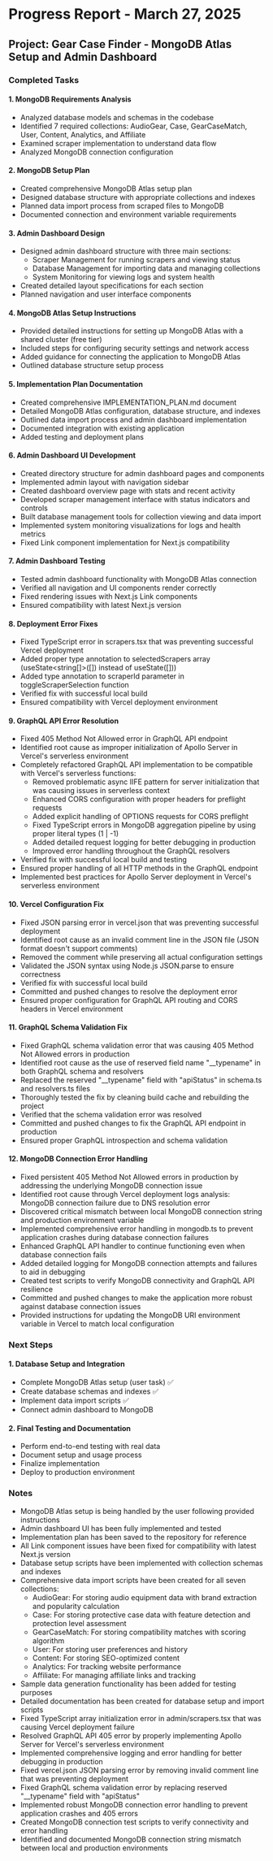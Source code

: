# Progress Report - March 27, 2025

## Project: Gear Case Finder - MongoDB Atlas Setup and Admin Dashboard

### Completed Tasks

#### 1. MongoDB Requirements Analysis
- Analyzed database models and schemas in the codebase
- Identified 7 required collections: AudioGear, Case, GearCaseMatch, User, Content, Analytics, and Affiliate
- Examined scraper implementation to understand data flow
- Analyzed MongoDB connection configuration

#### 2. MongoDB Setup Plan
- Created comprehensive MongoDB Atlas setup plan
- Designed database structure with appropriate collections and indexes
- Planned data import process from scraped files to MongoDB
- Documented connection and environment variable requirements

#### 3. Admin Dashboard Design
- Designed admin dashboard structure with three main sections:
  - Scraper Management for running scrapers and viewing status
  - Database Management for importing data and managing collections
  - System Monitoring for viewing logs and system health
- Created detailed layout specifications for each section
- Planned navigation and user interface components

#### 4. MongoDB Atlas Setup Instructions
- Provided detailed instructions for setting up MongoDB Atlas with a shared cluster (free tier)
- Included steps for configuring security settings and network access
- Added guidance for connecting the application to MongoDB Atlas
- Outlined database structure setup process

#### 5. Implementation Plan Documentation
- Created comprehensive IMPLEMENTATION_PLAN.md document
- Detailed MongoDB Atlas configuration, database structure, and indexes
- Outlined data import process and admin dashboard implementation
- Documented integration with existing application
- Added testing and deployment plans

#### 6. Admin Dashboard UI Development
- Created directory structure for admin dashboard pages and components
- Implemented admin layout with navigation sidebar
- Created dashboard overview page with stats and recent activity
- Developed scraper management interface with status indicators and controls
- Built database management tools for collection viewing and data import
- Implemented system monitoring visualizations for logs and health metrics
- Fixed Link component implementation for Next.js compatibility

#### 7. Admin Dashboard Testing
- Tested admin dashboard functionality with MongoDB Atlas connection
- Verified all navigation and UI components render correctly
- Fixed rendering issues with Next.js Link components
- Ensured compatibility with latest Next.js version

#### 8. Deployment Error Fixes
- Fixed TypeScript error in scrapers.tsx that was preventing successful Vercel deployment
- Added proper type annotation to selectedScrapers array (useState<string[]>([]) instead of useState([]))
- Added type annotation to scraperId parameter in toggleScraperSelection function
- Verified fix with successful local build
- Ensured compatibility with Vercel deployment environment

#### 9. GraphQL API Error Resolution
- Fixed 405 Method Not Allowed error in GraphQL API endpoint
- Identified root cause as improper initialization of Apollo Server in Vercel's serverless environment
- Completely refactored GraphQL API implementation to be compatible with Vercel's serverless functions:
  - Removed problematic async IIFE pattern for server initialization that was causing issues in serverless context
  - Enhanced CORS configuration with proper headers for preflight requests
  - Added explicit handling of OPTIONS requests for CORS preflight
  - Fixed TypeScript errors in MongoDB aggregation pipeline by using proper literal types (1 | -1)
  - Added detailed request logging for better debugging in production
  - Improved error handling throughout the GraphQL resolvers
- Verified fix with successful local build and testing
- Ensured proper handling of all HTTP methods in the GraphQL endpoint
- Implemented best practices for Apollo Server deployment in Vercel's serverless environment

#### 10. Vercel Configuration Fix
- Fixed JSON parsing error in vercel.json that was preventing successful deployment
- Identified root cause as an invalid comment line in the JSON file (JSON format doesn't support comments)
- Removed the comment while preserving all actual configuration settings
- Validated the JSON syntax using Node.js JSON.parse to ensure correctness
- Verified fix with successful local build
- Committed and pushed changes to resolve the deployment error
- Ensured proper configuration for GraphQL API routing and CORS headers in Vercel environment

#### 11. GraphQL Schema Validation Fix
- Fixed GraphQL schema validation error that was causing 405 Method Not Allowed errors in production
- Identified root cause as the use of reserved field name "__typename" in both GraphQL schema and resolvers
- Replaced the reserved "__typename" field with "apiStatus" in schema.ts and resolvers.ts files
- Thoroughly tested the fix by cleaning build cache and rebuilding the project
- Verified that the schema validation error was resolved
- Committed and pushed changes to fix the GraphQL API endpoint in production
- Ensured proper GraphQL introspection and schema validation

#### 12. MongoDB Connection Error Handling
- Fixed persistent 405 Method Not Allowed errors in production by addressing the underlying MongoDB connection issue
- Identified root cause through Vercel deployment logs analysis: MongoDB connection failure due to DNS resolution error
- Discovered critical mismatch between local MongoDB connection string and production environment variable
- Implemented comprehensive error handling in mongodb.ts to prevent application crashes during database connection failures
- Enhanced GraphQL API handler to continue functioning even when database connection fails
- Added detailed logging for MongoDB connection attempts and failures to aid in debugging
- Created test scripts to verify MongoDB connectivity and GraphQL API resilience
- Committed and pushed changes to make the application more robust against database connection issues
- Provided instructions for updating the MongoDB URI environment variable in Vercel to match local configuration

### Next Steps

#### 1. Database Setup and Integration
- Complete MongoDB Atlas setup (user task) ✅
- Create database schemas and indexes ✅
- Implement data import scripts ✅
- Connect admin dashboard to MongoDB

#### 2. Final Testing and Documentation
- Perform end-to-end testing with real data
- Document setup and usage process
- Finalize implementation
- Deploy to production environment

### Notes
- MongoDB Atlas setup is being handled by the user following provided instructions
- Admin dashboard UI has been fully implemented and tested
- Implementation plan has been saved to the repository for reference
- All Link component issues have been fixed for compatibility with latest Next.js version
- Database setup scripts have been implemented with collection schemas and indexes
- Comprehensive data import scripts have been created for all seven collections:
  - AudioGear: For storing audio equipment data with brand extraction and popularity calculation
  - Case: For storing protective case data with feature detection and protection level assessment
  - GearCaseMatch: For storing compatibility matches with scoring algorithm
  - User: For storing user preferences and history
  - Content: For storing SEO-optimized content
  - Analytics: For tracking website performance
  - Affiliate: For managing affiliate links and tracking
- Sample data generation functionality has been added for testing purposes
- Detailed documentation has been created for database setup and import scripts
- Fixed TypeScript array initialization error in admin/scrapers.tsx that was causing Vercel deployment failure
- Resolved GraphQL API 405 error by properly implementing Apollo Server for Vercel's serverless environment
- Implemented comprehensive logging and error handling for better debugging in production
- Fixed vercel.json JSON parsing error by removing invalid comment line that was preventing deployment
- Fixed GraphQL schema validation error by replacing reserved "__typename" field with "apiStatus"
- Implemented robust MongoDB connection error handling to prevent application crashes and 405 errors
- Created MongoDB connection test scripts to verify connectivity and error handling
- Identified and documented MongoDB connection string mismatch between local and production environments
